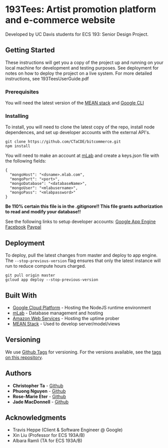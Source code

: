 # 193Tees: Artist promotion platform and e-commerce website
Developed by UC Davis students for ECS 193: Senior Design Project. 


## Getting Started

These instructions will get you a copy of the project up and running on your local machine for development and testing purposes. See deployment for notes on how to deploy the project on a live system. For more detailed instructions, see 193TeesUserGuide.pdf

### Prerequisites

You will need the latest version of the [MEAN stack](http://mean.io/) and [Google CLI](https://cloud.google.com/sdk/)

### Installing

To install, you will need to clone the latest copy of the repo, install node dependences, and set up developer accounts with the external API's.
```
git clone https://github.com/CTaCDE/bitcommerce.git
npm install
```

You will need to make an account at [mLab](https://mlab.com/) and create a keys.json file with the following fields:
```
{
  "mongoHost": "<dsname>.mlab.com",
  "mongoPort": "<port>",
  "mongoDatabase": "<databaseName>",
  "mongoUser": "<mlabusername>",
  "mongoPass": "<mlabpassword>"
}
```
**Be 110% certain this file is in the .gitignore!! This file grants authorization to read and modify your database!!**

See the following links to setup developer accounts:
[Google App Engine](https://cloud.google.com/appengine/)
[Facebook](https://developers.facebook.com/)
[Paypal](https://developer.paypal.com/)

## Deployment

To deploy, pull the latest changes from master and deploy to app engine. The ```--stop-previous-version``` flag ensures that only the latest instance will run to reduce compute hours charged.
```
git pull origin master
gcloud app deploy --stop-previous-version
```

## Built With

* [Google Cloud Platform](http://cloud.google.com/) - Hosting the NodeJS runtime environment
* [mLab](https://mlab.com/home) - Database management and hosting
* [Amazon Web Services](https://aws.amazon.com/) - Hosting the uptime prober
* [MEAN Stack](http://mean.io/) - Used to develop server/model/views

## Versioning

We use [Github Tags](http://github.com/) for versioning. For the versions available, see the [tags on this repository](https://github.com/CTaCDE/bitcommerce/tags). 

## Authors

* **Christopher Ta** - [Github](https://github.com/CTaCDE)
* **Phuong Nguyen** - [Github](https://github.com/phuonghn)
* **Rose-Marie Eter** - [Github](https://github.com/r-eter)
* **Jade MacDonnell** - [Github](https://github.com/jmac7789)


## Acknowledgments

* Travis Heppe (Client & Software Engineer @ Google)
* Xin Liu (Professor for ECS 193A/B)
* Albara Ramli (TA for ECS 193A/B)
